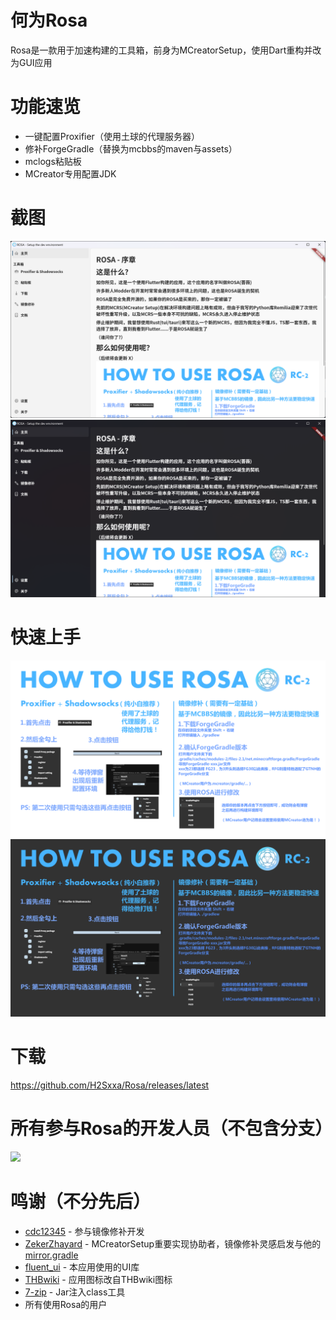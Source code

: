 # 何为Rosa

Rosa是一款用于加速构建的工具箱，前身为MCreatorSetup，使用Dart重构并改为GUI应用

# 功能速览

 - 一键配置Proxifier（使用土球的代理服务器）
 - 修补ForgeGradle（替换为mcbbs的maven与assets）
 - mclogs粘贴板
 - MCreator专用配置JDK

# 截图

![](./doc/Shotscreen0.png)
![](./doc/Shotscreen1.png)

# 快速上手

![](./doc/htur0.png)
![](./doc/htur1.png)

# 下载

https://github.com/H2Sxxa/Rosa/releases/latest

# 所有参与Rosa的开发人员（不包含分支）

<a href="https://github.com/H2Sxxa/Rosa/graphs/contributors">
  <img src="https://contrib.rocks/image?repo=H2Sxxa/Rosa" />
</a>

# 鸣谢（不分先后）

 - [cdc12345](https://github.com/cdc12345) - 参与镜像修补开发
 - [ZekerZhayard](https://github.com/ZekerZhayard) - MCreatorSetup重要实现协助者，镜像修补灵感启发与他的[mirror.gradle](https://github.com/IdeallandEarthDept/IdeallandFramework/blob/master/mirror.gradle)
 - [fluent_ui](https://github.com/bdlukaa/fluent_ui) - 本应用使用的UI库
 - [THBwiki](https://thwiki.cc/) - 应用图标改自THBwiki图标
 - [7-zip](https://thwiki.cc/) - Jar注入class工具
 - 所有使用Rosa的用户


